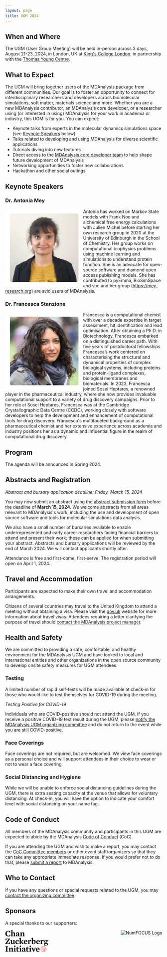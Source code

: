 ```yaml
---
layout: page
title: UGM 2024
---
```


## When and Where
The UGM (User Group Meeting) will be held in-person across 3 days, August 21-23, 2024, in London, UK at [King's College London](https://www.kcl.ac.uk/visit/bush-house), in partnership with the [Thomas Young Centre](https://thomasyoungcentre.org/).

## What to Expect
The UGM will bring together users of the MDAnalysis package from different communities. Our goal is to foster an opportunity to connect for interdisciplinary researchers and developers across biomolecular simulations, soft matter, materials science and more. Whether you are a new MDAnalysis contributor, an MDAnalysis core developer, or a researcher using (or interested in using) MDAnalysis for your work in academia or industry, this UGM is for you. You can expect:
* Keynote talks from experts in the molecular dynamics simulations space (see [Keynote Speakers](https://www.mdanalysis.org/pages/ugm2024/#keynote-speakers) below)
* Talks related to developing and using MDAnalysis for diverse scientific applications
* Tutorials diving into new features
* Direct access to the [MDAnalysis core developer team][coredev] to help shape future development of MDAnalysis
* Networking opportunities to foster new collaborations
* Hackathon and other social outings

## Keynote Speakers
### Dr. Antonia Mey

<img
src="/public/images/UGM2024photo_Mey.jpg"
title="Dr. Antonia Mey" alt="Dr. Antonia Mey"
style="float: left; width: 220px; height: 220px; border-radius: 20px; border: 15px solid white" />

Antonia has worked on Markov State models with Frank Noe and alchemical free energy calculations with Julien Michel before starting her own research group in 2020 at the University of Edinburgh in the School of Chemistry. Her group works on computational biophysics problems using machine learning and simulations to understand protein function. She is an advocate for open-source software and diamond open access publishing models. She has contributed to pyEmma, BioSimSpace and she and her group (https://mey-research.org) are avid users of MDAnalysis. 

### Dr. Francesca Stanzione

<img
src="/public/images/UGM2024photo_Stanzione.jpg"
title="Dr. Francesca Stanzione" alt="Dr. Francesca Stanzione"
style="float: left; width: 220px; height: 220px; border-radius: 20px; border: 15px solid white" />

Francesca is a computational chemist with over a decade expertise in target assessment, hit identification and lead optimisation. After obtaining a Ph.D. in Biotechnology, Francesca embarked on a distinguished career path. With five years of postdoctoral fellowships Francesca’s work centered on characterising the structural and dynamical properties of complex biological systems, including proteins and protein-ligand complexes, biological membranes and biomaterials. In 2023, Francesca joined Sosei Heptares, a renowned player in the pharmaceutical industry, where she now provides invaluable computational support to a variety of drug discovery campaigns. Prior to her role at Sosei Heptares, Francesca was at the Cambridge Crystallographic Data Centre (CCDC), working closely with software developers to help the development and enhancement of computational tools for drug discovery. Francesca's multifaceted background as a pharmaceutical chemist and her extensive experience across academia and industry positions her as a dynamic and influential figure in the realm of computational drug discovery.

## Program
The agenda will be announced in Spring 2024.

## Abstracts and Registration
*Abstract and bursary application deadline: Friday, March 15, 2024*

You may now submit an abstract using the [abstract submission form](https://forms.gle/usXuZVeM1iZiTDZY8) before the deadline of **March 15, 2024**. We welcome abstracts from all areas relevant to MDAnalysis's work, including the use and development of open source software and tools for molecular simulations data analysis. 

We also have a small number of bursaries available to enable underrepresented and early career researchers facing financial barriers to attend and present their work; these can be applied for when submitting your abstract. Abstracts and bursary applications will be reviewed by the end of March 2024. We will contact applicants shortly after.

Attendance is free and first-come, first-serve. The registration period will open on April 1, 2024.

## Travel and Accommodation
Participants are expected to make their own travel and accommodation arrangements.

Citizens of several countries may travel to the United Kingdom to attend a meeting without obtaining a visa. Please visit the [gov.uk](https://www.gov.uk/browse/visas-immigration/tourist-short-stay-visas) website for more information about travel visas. Attendees requiring a letter clarifying the purpose of travel should [contact the MDAnalysis project manager][email]. 

## Health and Safety
We are committed to providing a safe, comfortable, and healthy environment for the MDAnalysis UGM and have looked to local and international entities and other organizations in the open source community to develop onsite safety measures for UGM attendees.

### Testing
A limited number of rapid self-tests will be made available at check-in for those who would like to test themselves for COVID-19 during the meeting.

*Testing Positive for COVID-19*

Individuals who are COVID-positive should not attend the UGM. If you receive a positive COVID-19 test result during the UGM, please [notify the MDAnalysis UGM organizing committee][ugm_email] and do not return to the event while you are still COVID-positive.

### Face Coverings
Face coverings are not required, but are welcomed. We view face coverings as a personal choice and will support attendees in their choice to wear or not to wear a face covering.

### Social Distancing and Hygiene
While we will be unable to enforce social distancing guidelines during the UGM, there is extra seating capacity at the venue that allows for voluntary distancing. At check-in, you will have the option to indicate your comfort level with social distancing on your name tag.

## Code of Conduct
All members of the MDAnalysis community and participants in this UGM are expected to abide by the MDAnalysis [Code of Conduct][coc] (CoC).

If you are attending the UGM and wish to make a report, you may contact the [CoC Committee members](https://www.mdanalysis.org/pages/team/#roles) or other event staff/organizers so that they can take any appropriate immediate response. If you would prefer not to do that, please [submit a report][coc_report] to MDAnalysis.

## Who to Contact
If you have any questions or special requests related to the UGM, you may [contact the organizing committee][ugm_email].

## Sponsors
A special thanks to our supporters:

<img
src="/public/images/CZI_Logo.jpg"
title="Chan Zuckerberg Initiative Logo" alt="Chan Zuckerberg Initiative Logo"
style="float: left; height: 5em; " />

<img
src="/public/images/numfocus.png"
title="NumFOCUS Logo" alt="NumFOCUS Logo"
style="float: right; height: 5em; " />

[agenda]: {{site.data_files}}/mdaUGM2023_agenda.pdf
[eventbrite]: https://www.eventbrite.com/e/mdanalysis-user-group-meeting-tickets-640669017277
[coredev]: https://www.mdanalysis.org/about/#mdanalysis-core-developers
[mne.gov.pt]: https://vistos.mne.gov.pt/en/short-stay-visas-schengen/general-information/schengen-area
[email]: mailto:community@mdanalysis.org
[coc]: https://www.mdanalysis.org/pages/conduct/
[coc_report]: https://docs.google.com/forms/d/e/1FAIpQLSeID-DiFMbXAHFeeiNgPKiCoa3FwA5I_92xE9cqlZB-3J49zA/viewform?c=0&w=1
[ugm_email]: mailto:ugm@mdanalysis.org
